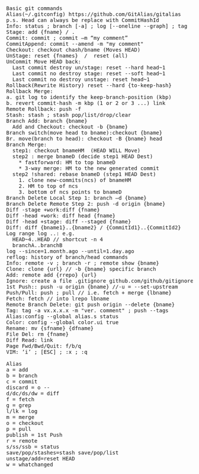 <pre>
Basic git commands
Alias(~/.gitconfig) https://github.com/GitAlias/gitalias
p.s. Head can always be replace with CommitHashId 
Info: status ; branch [-a] ; log [--oneline --graph] ; tag
Stage: add {fname} / . 
Commit: commit ; commit –m “my comment”
CommitAppend: commit --amend -m "my comment"
Checkout: checkout chash/bname (Moves HEAD) 
UnStage: reset {fnames}  /  reset (all)
UnCommit Move HEAD back: 
  Last commit destroy un/stage: reset --hard head~1
  Last commit no destroy stage: reset --soft head~1
  Last commit no destroy unstage: reset head~1
Rollback(Rewrite History) reset --hard {to-keep-hash}
Rollback Merge: 
a. git log to identify the keep-branch-position (kbp)
b. revert commit-hash -m kbp (1 or 2 or 3 ...) link 
Remote Rollback: push -f 
Stash: stash ; stash pop/list/drop/clear
Branch Add: branch {bname}
  Add and Checkout: checkout -b {bname}
Branch switch(move head to bname):checkout {bname}
Br. move(branch to head): checkout -B {bname} head
Branch Merge:
  step1: checkout bnameHM  (HEAD WILL Move)
  step2 : merge bnameD (decide step1 HEAD Dest)
    * fastforward: HM to top bnameD
    * 3-way merge: HM to the new generated commit
  step2 !shared: rebase bnameD (step1 HEAD Dest)
    1. clone new-commits(ncs) of bnameHM
    2. HM to top of ncs
    3. bottom of ncs points to bnameD
Branch Delete Local Step 1: branch –d {bname} 
Branch Delete Remote Step 2: push -d origin {bname}
Diff -stage +work:diff {fname} 
Diff -head +work: diff head {fname}
Diff -head +stage: diff --staged {fname}
Diff: diff {bname1}..{bname2} / {CommitId1}..{CommitId2}
Log range log <since>..<until>: e.g.
  HEAD~4..HEAD // shortcut -n 4
  branchA..branchB
log --since=1.month.ago --until=1.day.ago
reflog: history of branch/head commands
Info: remote -v ; branch -r ; remote show {bname}
Clone: clone {url} // -b {bname} specific branch
Add: remote add {rrepo} {url}
Ignore: create a file .gitignore github.com/github/gitignore
1st Push:: push -u origin {bname} //-u = --set-upstream
Push/Pull: push ; pull // i.e. fetch + merge {lbname}
Fetch: fetch // into lrepo lbname
Remote Branch Delete: git push origin --delete {bname}
Tag: tag -a vx.x.x.x -m "ver. comment" ; push --tags
Alias:config --global alias.s status
Color: config --global color.ui true
Rename: mv {sfname} {dfname}
File Del: rm {fname}
Diff Read: link 
Page Fwd/Bwd/Quit: f/b/q
VIM: ‘i’ ; [ESC] ; :x ; :q

Alias
a = add
b = branch
c = commit
discard = o --
d/dc/ds/dw = diff
f = fetch
g = grep
l/lk = log
m = merge
o = checkout
p = pull
publish = 1st Push
r = remote
s/ss/ssb = status
save/pop/stashes=stash save/pop/list
unstage/add=reset HEAD
w = whatchanged
</pre>
